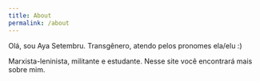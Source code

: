 ```yaml
---
title: About
permalink: /about
---
```


Olá, sou Aya Setembru. Transgênero, atendo pelos pronomes ela/elu :)

Marxista-leninista, militante e estudante. Nesse site você encontrará mais sobre mim.